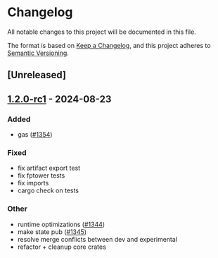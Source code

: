 # Changelog

All notable changes to this project will be documented in this file.

The format is based on [Keep a Changelog](https://keepachangelog.com/en/1.0.0/),
and this project adheres to [Semantic Versioning](https://semver.org/spec/v2.0.0.html).

## [Unreleased]

## [1.2.0-rc1](https://github.com/succinctlabs/sp1/releases/tag/sp1-rwasm-executor-v1.2.0-rc1) - 2024-08-23

### Added

- gas ([#1354](https://github.com/succinctlabs/sp1/pull/1354))

### Fixed

- fix artifact export test
- fix fptower tests
- fix imports
- cargo check on tests

### Other

- runtime optimizations ([#1344](https://github.com/succinctlabs/sp1/pull/1344))
- make state pub ([#1345](https://github.com/succinctlabs/sp1/pull/1345))
- resolve merge conflicts between dev and experimental
- refactor + cleanup core crates
